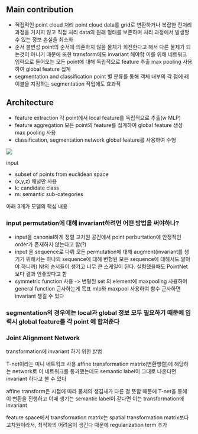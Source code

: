 ## Main contribution

- 직접적인 point cloud 처리
	point cloud data를 grid로 변환하거나 복잡한 전처리 과정을 거치지 않고 직접 처리
	data의 원래 형태를 보존하며 처리 과정에서 발생할 수 있는 정보 손실을 최소화
- 순서 불변성
	point의 순서에 의존하지 않음
	물체가 회전한다고 해서 다른 물체가 되는것이 아니기 때문에 
	또한 transform에도 invariant 해야함
	이를 위해 네트워크 입력으로 들어오는 모든 point에 대해 독립적으로 feature 추출
	max pooling 사용하여 global feature 집계
- segmentation and classification
	point 별 분류를 통해 객체 내부의 각 점에 레이블을 지정하는 segmentation 작업에도 효과적

## Architecture

- feature extraction
	각 point에서 local feature를 독립적으로 추출(w MLP)
- feature aggregation
	모든 point의 feature를 집계하여 global feature 생성
	max pooling 사용
- classification, segmentation network
	global feature를 사용하여 수행

![](Pasted%20image%2020240307141951.png)

input
- subset of points from euclidean space
- (x,y,z) 채널만 사용
- k: candidate class
- m: semantic sub-categories

아래 3개가 모델의 핵심 내용
### input permutation에 대해 invariant하려먼 어떤 방법을 써야하나?
- input을 canonial하게 정렬
	고차원 공간에서 point perburtation에 안정적인 order가 존재하지 않는다고 함(?)
- input 을 sequence로 다뤄 모든 permutation에 대해 augment(invariant를 챙기기 위해서는 하나의 sequence에 대해 변형된 모든 sequence에 대해서도 알아야 하니까)
	N!의 순서들이 생기고 너무 큰 스케일이 된다. 실험했을때도 PointNet보다 결과 안좋았다고 함
- symmetric function 사용 -> 변형된 set 의 element에 maxpooling 사용하여 general function 근사하는게 목표
	mlp와 maxpool 사용하여 함수 근사하면 invariant 챙길 수 있다
	
### segmentation의 경우에는 local과 global 정보 모두 필요하기 때문에 입력시 global feature를 각 point 에 합쳐준다

### **Joint Alignment Network**

transformation에 invariant 하기 위한 방법

T-net이라는 미니 네트워크 사용
affine transformation matrix(변환행렬)에 해당하는 network로 이 네트워크를 통과했는데도 semantic label이 그대로 나온다면 invariant 하다고 볼 수 있다

affine transform은 시점에 따라 물체의 생김새가 다른 걸 뜻함
때문에 T-net을 통해 이 변환을 진행하고 이때 생기는 semantic label이 같다면 이는 transformation에 invariant

feature space에서 transformation matrix는 spatial transformation matrix보다 고차원이라서, 최적화의 어려움이 생긴다
때문에 regularization term 추가


